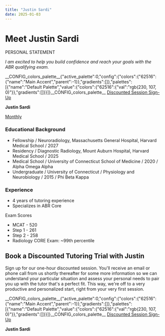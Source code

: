 ```yaml
---
title: "Justin Sardi"
date: 2025-01-03
---
```


# Meet Justin Sardi

PERSONAL STATEMENT

_I am excited to help you build confidence and reach your goals with the ABR qualifying exam._

\_\_CONFIG\_colors\_palette\_\_{"active\_palette":0,"config":{"colors":{"62516":{"name":"Main Accent","parent":-1}},"gradients":\[\]},"palettes":\[{"name":"Default Palette","value":{"colors":{"62516":{"val":"rgb(230, 107, 0)"}},"gradients":\[\]}}\]}\_\_CONFIG\_colors\_palette\_\_ [Discounted Session Sign-Up](/purchase-discounted-session/)

**Justin Sardi**

[Monthly](#)

### Educational Background

- Fellowship / Neuroradiology, Massachusetts General Hospital, Harvard Medical School / 2027
- Residency / Diagnostic Radiology, Mount Auburn Hospital, Harvard Medical School / 2025
- Medical School / University of Connecticut School of Medicine / 2020 / Alpha Omega Alpha
- Undergraduate / University of Connecticut / Physiology and Neurobiology / 2015 / Phi Beta Kappa

### Experience

- 4 years of tutoring experience
- Specializes in ABR Core

Exam Scores

- MCAT - 520
- Step 1 - 261
- Step 2 - 258
- Radiology CORE Exam: ~99th percentile

## Book a Discounted Tutoring Trial with Justin

Sign up for our one-hour discounted session. You'll receive an email or phone call from us shortly thereafter for some more information so we can understand your particular situation and assess your personal needs to pair you up with the tutor that's a perfect fit. This way, we're off to a very productive and personalized start, right from your very first session.

\_\_CONFIG\_colors\_palette\_\_{"active\_palette":0,"config":{"colors":{"62516":{"name":"Main Accent","parent":-1}},"gradients":\[\]},"palettes":\[{"name":"Default Palette","value":{"colors":{"62516":{"val":"rgb(230, 107, 0)"}},"gradients":\[\]}}\]}\_\_CONFIG\_colors\_palette\_\_ [Discounted Session Sign-Up](/purchase-discounted-session/)

**Justin Sardi**
